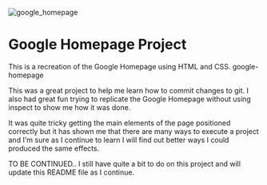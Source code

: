 ![google_homepage](https://user-images.githubusercontent.com/79761202/118871080-21d8b480-b8df-11eb-88da-f66907ba2cce.JPG)


# Google Homepage Project

This is a recreation of the Google Homepage using HTML and CSS. google-homepage

This was a great project to help me learn how to commit changes to git. I also had great fun trying to replicate the Google Homepage without using inspect to show me how it was done. 

It was quite tricky getting the main elements of the page positioned correctly but it has shown me that there are many ways to execute a project and I'm sure as I continue to learn I will find out better ways I could produced the same effects.

TO BE CONTINUED..
I still have quite a bit to do on this project and will update this README file as I continue. 


